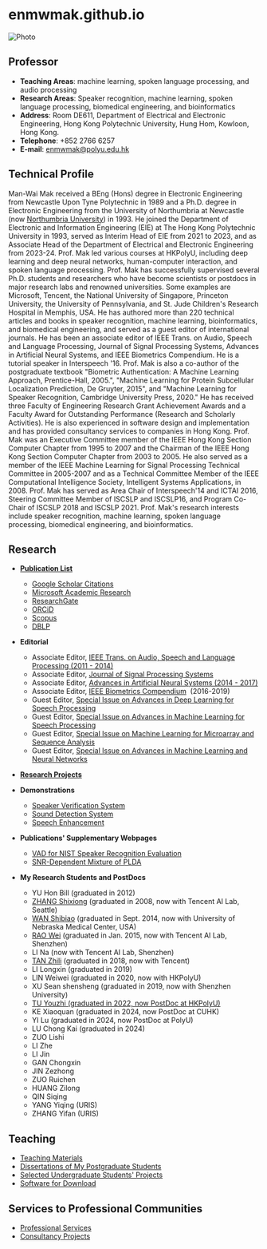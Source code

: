 # enmwmak.github.io

![Photo](https://enmwmak.github.io/assets/images/mwmak1.jpg)

## Professor
* **Teaching Areas**: machine learning, spoken language processing, and audio processing
* **Research Areas**: Speaker recognition, machine learning, spoken language processing, biomedical engineering, and bioinformatics
* **Address**: Room DE611, Department of Electrical and Electronic Engineering, Hong Kong Polytechnic University, Hung Hom, Kowloon, Hong Kong.
* **Telephone**: +852 2766 6257
* **E-mail**: enmwmak@polyu.edu.hk

## Technical Profile
Man-Wai Mak received a BEng (Hons) degree in Electronic Engineering from Newcastle Upon Tyne Polytechnic in 1989 and a Ph.D. degree in Electronic Engineering from the University of Northumbria at Newcastle (now [Northumbria University](http://www.northumbria.ac.uk/)) in 1993. He joined the Department of Electronic and Information Engineering (EIE) at The Hong Kong Polytechnic University in 1993, served as Interim Head of EIE from 2021 to 2023, and as Associate Head of the Department of Electrical and Electronic Engineering from 2023-24. Prof. Mak led various courses at HKPolyU, including deep learning and deep neural networks, human-computer interaction, and spoken language processing. Prof. Mak has successfully supervised several Ph.D. students and researchers who have become scientists or postdocs in major research labs and renowned universities. Some examples are Microsoft, Tencent, the National University of Singapore, Princeton University, the University of Pennsylvania, and St. Jude Children's Research Hospital in Memphis, USA. He has authored more than 220 technical articles and books in speaker recognition, machine learning, bioinformatics, and biomedical engineering, and served as a guest editor of international journals. He has been an associate editor of IEEE Trans. on Audio, Speech and Language Processing, Journal of Signal Processing Systems, Advances in Artificial Neural Systems, and IEEE Biometrics Compendium. He is a tutorial speaker in Interspeech '16. Prof. Mak is also a co-author of the postgraduate textbook "Biometric Authentication: A Machine Learning Approach, Prentice-Hall, 2005.", "Machine Learning for Protein Subcellular Localization Prediction, De Gruyter, 2015", and "Machine Learning for Speaker Recognition, Cambridge University Press, 2020." He has received three Faculty of Engineering Research Grant Achievement Awards and a Faculty Award for Outstanding Performance (Research and Scholarly Activities). He is also experienced in software design and implementation and has provided consultancy services to companies in Hong Kong. Prof. Mak was an Executive Committee member of the IEEE Hong Kong Section Computer Chapter from 1995 to 2007 and the Chairman of the IEEE Hong Kong Section Computer Chapter from 2003 to 2005. He also served as a member of the IEEE Machine Learning for Signal Processing Technical Committee in 2005-2007 and as a Technical Committee Member of the IEEE Computational Intelligence Society, Intelligent Systems Applications, in 2008. Prof. Mak has served as Area Chair of Interspeech'14 and ICTAI 2016, Steering Committee Member of ISCSLP and ISCSLP16, and Program Co-Chair of ISCSLP 2018 and ISCSLP 2021. Prof. Mak's research interests include speaker recognition, machine learning, spoken language processing, biomedical engineering, and bioinformatics.

## Research  
*   [**Publication List**](https://github.com/enmwmak/home/blob/main/mypubl.md)

    *   [Google Scholar Citations](http://scholar.google.com/citations?hl=en&user=Q2nNMycAAAAJ)
    *   [Microsoft Academic Research](http://academic.research.microsoft.com/Author/507892/man-wai-mak)  
    *   [ResearchGate](https://www.researchgate.net/profile/Man_Wai_Mak)
    *   [ORCiD](http://orcid.org/0000-0001-8854-3760)
    *   [Scopus](http://www.scopus.com/authid/detail.url?authorId=7101716601)
    *   [DBLP](http://dblp.uni-trier.de/pers/hd/m/Mak:Man=Wai)  
    
    
*   **Editorial**
    *   Associate Editor, [IEEE Trans. on Audio, Speech and Language Processing (2011 - 2014)](http://ieeexplore.ieee.org/xpl/RecentIssue.jsp?punumber=10376)        
    *   Associate Editor, [Journal of Signal Processing Systems](http://www.springerlink.com/content/1939-8018/)
    *   Associate Editor, [Advances in Artificial Neural Systems (2014 - 2017)  
        ](http://www.hindawi.com/journals/aans/)
    *   Associate Editor, [IEEE Biometrics Compendium](http://www.ieee.org/publications_standards/publications/subscriptions/prod/biometricscompendium.html)  (2016-2019)  
    *   Guest Editor, [Special Issue on Advances in Deep Learning for Speech Processing](https://doi.org/10.1007/s11265-018-1333-3)
    *   Guest Editor, [Special Issue on Advances in Machine Learning for Speech Processing](http://link.springer.com/article/10.1007/s11265-016-1101-1)  
    *   Guest Editor, [Special Issue on Machine Learning for Microarray and Sequence Analysis](http://www.springerlink.com/content/w138m3027283u52p/)  
    *   Guest Editor, [Special Issue on Advances in Machine Learning and Neural Networks](http://www.ripublication.com/ijcir/ijcirv3n1.htm)


*   [**Research Projects**](http://www.eie.polyu.edu.hk/~mwmak/ResearchProject.htm)
  
*   **Demonstrations**
    * [Speaker Verification System](http://www.eie.polyu.edu.hk/~mwmak/SpeakerVerSys.htm)
    * [Sound Detection System](http://www.eie.polyu.edu.hk/~mwmak/SoundDetector.html)
    * [Speech Enhancement](http://www.eie.polyu.edu.hk/~mwmak/SpeechEnhancement.htm)
    

*   **Publications' Supplementary Webpages**
    *   [VAD for NIST Speaker Recognition Evaluation](http://bioinfo.eie.polyu.edu.hk/ssvad)
    *   [SNR-Dependent Mixture of PLDA](http://bioinfo.eie.polyu.edu.hk/mPLDA/)  
    

*   **My Research Students and PostDocs**      
    *   YU Hon Bill (graduated in 2012)  
    *   [ZHANG Shixiong](https://www.researchgate.net/profile/Shi_Xiong_Zhang) (graduated in 2008, now with Tencent AI Lab, Seattle)
    *   [WAN Shibiao](https://sites.google.com/site/shibiaowan/) (graduated in Sept. 2014, now with University of Nebraska Medical Center, USA)      
    *   [RAO Wei](https://www.researchgate.net/profile/Wei_Rao2) (graduated in Jan. 2015, now with Tencent AI Lab, Shenzhen)
    *   LI Na (now with Tencent AI Lab, Shenzhen)  
    *   [TAN Zhili](https://hk.linkedin.com/in/zhili-tan-264b5610a) (graduated in 2018, now with Tencent)
    *   LI Longxin (graduated in 2019)  
    *   LIN Weiwei (graduated in 2020, now with HKPolyU)  
    *   XU Sean shensheng (graduated in 2019, now with Shenzhen University)  
    *   [TU Youzhi (graduated in 2022, now PostDoc at HKPolyU)](https://orcid.org/%20%20%20%20%20%20%20%20%20%20%20%20%20%20%20%20%20%20%20%20%20%200000-0002-9580-2414)  
    *   KE Xiaoquan (graduated in 2024, now PostDoc at CUHK)  
    *   YI Lu (graduated in 2024, now PostDoc at PolyU)
    *   LU Chong Kai (graduated in 2024)
    *   ZUO Lishi
    *   LI Zhe
    *   LI Jin
    *   GAN Chongxin
    *   JIN Zezhong
    *   ZUO Ruichen
    *   HUANG Zilong
    *   QIN Siqing  
    *   YANG Yiqing (URIS)  
    *   ZHANG Yifan (URIS)


## Teaching

*   [Teaching Materials](https://github.com/enmwmak/enmwmak.github.io/blob/main/Teaching.md)
*   [Dissertations of My Postgraduate Students](https://github.com/enmwmak/home/blob/main/PostDissertations.md)
*   [Selected Undergraduate Students' Projects](http://www.eie.polyu.edu.hk/~mwmak/FinalYearPrj.htm)
*   [Software for Download](http://www.eie.polyu.edu.hk/~mwmak/Download.htm)

## Services to Professional Communities

*   [Professional Services](https://github.com/enmwmak/home/blob/main/ProfessionalService.md)
*   [Consultancy Projects](http://www.eie.polyu.edu.hk/~mwmak/Consultancy.htm)

